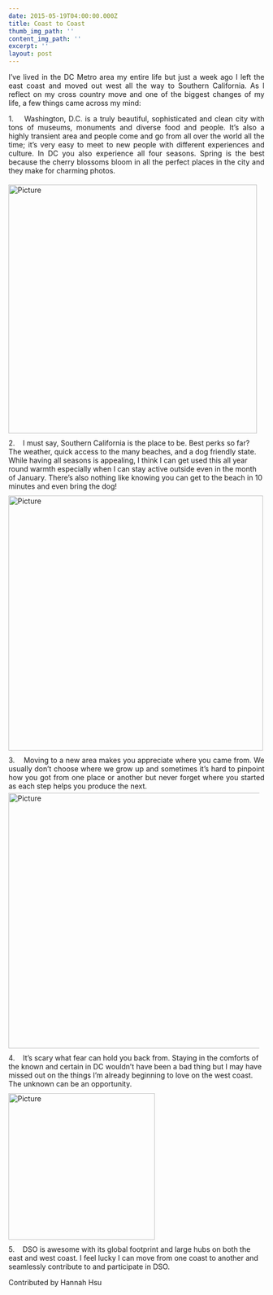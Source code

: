 ```yaml
---
date: 2015-05-19T04:00:00.000Z
title: Coast to Coast
thumb_img_path: ''
content_img_path: ''
excerpt: ''
layout: post
---
```

<div class="paragraph" style="text-align:justify;">
  <span mso-fareast-font-family: roman style="">I&#8217;ve lived in the DC Metro area my entire life but just a week ago I left the east coast and moved out west all the way to Southern California. As I reflect on my cross country move and one of the biggest changes of my life, a few things came across my mind:</span> 

 <span style=""></span> <span arial style="">1.<span style="">    </span></span><span mso-fareast-font-family: roman style="">Washington, D.C. is a truly beautiful, sophisticated and clean city with tons of museums, monuments and diverse food and people. It’s also a highly transient area and people come and go from all over the world all the time; it’s very easy to meet to new people with different experiences and culture. In DC you also experience all four seasons. Spring is the best because the cherry blossoms bloom in all the perfect places in the city and they make for charming photos.</span> 
</div> 
    
<div class="wsite-image wsite-image-border-medium " style="padding-top:5px;padding-bottom:10px;margin-left:0px;margin-right:10px;text-align:left">
        <a> <img src="http://www.dsoglobal.org//uploads/2/4/1/8/24188388/4180829.jpg?489" alt="Picture" style="width:489;max-width:100%" /></a> 
</div>
 <div class="paragraph" style="text-align:left;">
      <span arial style="">2.<span style="">    </span></span><span mso-fareast-font-family: roman style="">I must say, Southern California is the place to be. Best perks so far? The weather, quick access to the many beaches, and a dog friendly state. While having all seasons is appealing, I think I can get used this all year round warmth especially when I can stay active outside even in the month of January. There’s also nothing like knowing you can get to the beach in 10 minutes and even bring the dog!</span>
</div>    

<div class="wsite-image wsite-image-border-none " style="padding-top:10px;padding-bottom:10px;margin-left:0;margin-right:0;text-align:left">
        <a> <img src="http://www.dsoglobal.org//uploads/2/4/1/8/24188388/9496458.png?501" alt="Picture" style="width:501;max-width:100%" /></a> 
       
</div>    
<div class="paragraph" style="text-align:justify;">
      <span arial style="">3.<span style="">    </span></span><span mso-fareast-font-family: roman style="">Moving to a new area makes you appreciate where you came from. We usually don’t choose where we grow up and sometimes it’s hard to pinpoint how you got from one place or another but never forget where you started as each step helps you produce the next.</span>
</div>
    
<div class="wsite-image wsite-image-border-medium " style="padding-top:5px;padding-bottom:10px;margin-left:0px;margin-right:10px;text-align:left">
        <a> <img src="http://www.dsoglobal.org//uploads/2/4/1/8/24188388/937500.jpg?502" alt="Picture" style="width:502;max-width:100%" /></a>
</div>
    
 <div class="paragraph" style="text-align:left;">
      <span arial style="">4.    </span><span mso-fareast-font-family: roman style="">It’s scary what fear can hold you back from. Staying in the comforts of the known and certain in DC wouldn’t have been a bad thing but I may have missed out on the things I’m already beginning to love on the west coast. The unknown can be an opportunity.</span>
 </div>
    
<div class="wsite-image wsite-image-border-none " style="padding-top:10px;padding-bottom:10px;margin-left:0;margin-right:0;text-align:left">
        <a> <img src="http://www.dsoglobal.org//uploads/2/4/1/8/24188388/4356538.jpg?288" alt="Picture" style="width:288;max-width:100%" /></a>
</div>
    
 <div class="paragraph" style="text-align:left;">
      <span arial style="">5.    </span><span mso-fareast-font-family: roman style="">DSO is awesome with its global footprint and large hubs on both the east and west coast. I feel lucky I can move from one coast to another and seamlessly contribute to and participate in DSO.</span>
 </div>      
<p>
    Contributed by Hannah Hsu
</p>
